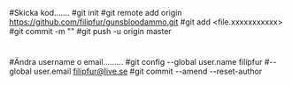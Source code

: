 #Skicka kod.......
#git init
#git remote add origin https://github.com/filipfur/gunsbloodammo.git
#git add <file.xxxxxxxxxxx>
#git commit -m "<version>"
#git push -u origin master
#
#Ändra username o email.........
#git config --global user.name filipfur
#--global user.email filipfur@live.se
#git commit --amend --reset-author